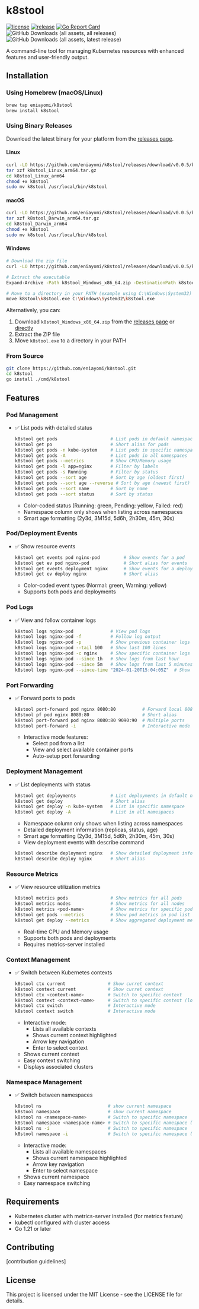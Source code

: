 # k8stool

[![license](https://img.shields.io/github/license/eniayomi/k8stool.svg)](https://github.com/eniayomi/k8stool/blob/main/LICENSE)
[![release](https://img.shields.io/github/release/eniayomi/k8stool.svg)](https://github.com/eniayomi/k8stool/releases)
[![Go Report Card](https://goreportcard.com/badge/github.com/eniayomi/k8stool)](https://goreportcard.com/report/github.com/eniayomi/k8stool)
![GitHub Downloads (all assets, all releases)](https://img.shields.io/github/downloads/eniayomi/k8stool/total)
![GitHub Downloads (all assets, latest release)](https://img.shields.io/github/downloads/eniayomi/k8stool/latest/total)

A command-line tool for managing Kubernetes resources with enhanced features and user-friendly output.

## Installation

### Using Homebrew (macOS/Linux)
```bash
brew tap eniayomi/k8stool
brew install k8stool
```

### Using Binary Releases
Download the latest binary for your platform from the [releases page](https://github.com/eniayomi/k8stool/releases).

#### Linux
```bash
curl -LO https://github.com/eniayomi/k8stool/releases/download/v0.0.5/k8stool_Linux_arm64.tar.gz
tar xzf k8stool_Linux_arm64.tar.gz
cd k8stool_Linux_arm64
chmod +x k8stool
sudo mv k8stool /usr/local/bin/k8stool
```

#### macOS
```bash
curl -LO https://github.com/eniayomi/k8stool/releases/download/v0.0.5/k8stool_Darwin_arm64.tar.gz
tar xzf k8stool_Darwin_arm64.tar.gz
cd k8stool_Darwin_arm64
chmod +x k8stool
sudo mv k8stool /usr/local/bin/k8stool
```

#### Windows
```bash
# Download the zip file
curl -LO https://github.com/eniayomi/k8stool/releases/download/v0.0.5/k8stool_Windows_x86_64.zip

# Extract the executable
Expand-Archive -Path k8stool_Windows_x86_64.zip -DestinationPath k8stool

# Move to a directory in your PATH (example using C:\Windows\System32)
move k8stool\k8stool.exe C:\Windows\System32\k8stool.exe
```

Alternatively, you can:
1. Download `k8stool_Windows_x86_64.zip` from the [releases page](https://github.com/eniayomi/k8stool/releases) or [directly](https://github.com/eniayomi/k8stool/releases/download/v0.0.5/k8stool_Windows_x86_64.zip)
2. Extract the ZIP file
3. Move `k8stool.exe` to a directory in your PATH

### From Source
```bash
git clone https://github.com/eniayomi/k8stool.git
cd k8stool
go install ./cmd/k8stool
```

## Features

### Pod Management
- ✅ List pods with detailed status
  ```bash
  k8stool get pods                    # List pods in default namespace
  k8stool get po                      # Short alias for pods
  k8stool get pods -n kube-system     # List pods in specific namespace
  k8stool get pods -A                 # List pods in all namespaces
  k8stool get pods --metrics          # Show CPU/Memory usage
  k8stool get pods -l app=nginx       # Filter by labels
  k8stool get pods -s Running         # Filter by status
  k8stool get pods --sort age         # Sort by age (oldest first)
  k8stool get pods --sort age --reverse # Sort by age (newest first)
  k8stool get pods --sort name        # Sort by name
  k8stool get pods --sort status      # Sort by status
  ```
  - Color-coded status (Running: green, Pending: yellow, Failed: red)
  - Namespace column only shows when listing across namespaces
  - Smart age formatting (2y3d, 3M15d, 5d6h, 2h30m, 45m, 30s)

### Pod/Deployment Events
- ✅ Show resource events
  ```bash
  k8stool get events pod nginx-pod         # Show events for a pod
  k8stool get ev pod nginx-pod             # Short alias for events
  k8stool get events deployment nginx      # Show events for a deployment
  k8stool get ev deploy nginx              # Short alias
  ```
  - Color-coded event types (Normal: green, Warning: yellow)
  - Supports both pods and deployments

### Pod Logs
- ✅ View and follow container logs
  ```bash
  k8stool logs nginx-pod              # View pod logs
  k8stool logs nginx-pod -f           # Follow log output
  k8stool logs nginx-pod -p           # Show previous container logs
  k8stool logs nginx-pod --tail 100   # Show last 100 lines
  k8stool logs nginx-pod -c nginx     # Show specific container logs
  k8stool logs nginx-pod --since 1h   # Show logs from last hour
  k8stool logs nginx-pod --since 5m   # Show logs from last 5 minutes
  k8stool logs nginx-pod --since-time "2024-01-20T15:04:05Z"  # Show logs since specific time
  ```

### Port Forwarding
- ✅ Forward ports to pods
  ```bash
  k8stool port-forward pod nginx 8080:80          # Forward local 8080 to pod 80
  k8stool pf pod nginx 8080:80                    # Short alias
  k8stool port-forward pod nginx 8080:80 9090:90  # Multiple ports
  k8stool port-forward -i                         # Interactive mode
  ```
  - Interactive mode features:
    - Select pod from a list
    - View and select available container ports
    - Auto-setup port forwarding

### Deployment Management
- ✅ List deployments with status
  ```bash
  k8stool get deployments             # List deployments in default namespace
  k8stool get deploy                  # Short alias
  k8stool get deploy -n kube-system   # List in specific namespace
  k8stool get deploy -A               # List in all namespaces
  ```
  - Namespace column only shows when listing across namespaces
  - Detailed deployment information (replicas, status, age)
  - Smart age formatting (2y3d, 3M15d, 5d6h, 2h30m, 45m, 30s)
  - View deployment events with describe command
  ```bash
  k8stool describe deployment nginx   # Show detailed deployment info with events
  k8stool describe deploy nginx       # Short alias
  ```

### Resource Metrics
- ✅ View resource utilization metrics
  ```bash
  k8stool metrics pods                # Show metrics for all pods
  k8stool metrics nodes               # Show metrics for all nodes
  k8stool metrics <pod-name>          # Show metrics for specific pod
  k8stool get pods --metrics          # Show pod metrics in pod list
  k8stool get deploy --metrics        # Show aggregated deployment metrics
  ```
  - Real-time CPU and Memory usage
  - Supports both pods and deployments
  - Requires metrics-server installed

### Context Management
- ✅ Switch between Kubernetes contexts
  ```bash
  k8stool ctx current                # Show curret context
  k8stool context current            # Show curret context
  k8stool ctx <context-name>         # Switch to specific context
  k8stool context <context-name>     # Switch to specific context (long form)
  k8stool ctx switch                 # Interactive mode
  k8stool context switch             # Interactive mode
  ```
  - Interactive mode:
    - Lists all available contexts
    - Shows current context highlighted
    - Arrow key navigation
    - Enter to select context
  - Shows current context
  - Easy context switching
  - Displays associated clusters

### Namespace Management
- ✅ Switch between namespaces
  ```bash
  k8stool ns                         # show current namespace
  k8stool namespace                  # show current namespace
  k8stool ns <namespace-name>        # Switch to specific namespace
  k8stool namespace <namespace-name> # Switch to specific namespace (long form)
  k8stool ns -i                      # Switch to specific namespace
  k8stool namespace -i               # Switch to specific namespace (long form)
  ```
  - Interactive mode:
    - Lists all available namespaces
    - Shows current namespace highlighted
    - Arrow key navigation
    - Enter to select namespace
  - Shows current namespace
  - Easy namespace switching

## Requirements

- Kubernetes cluster with metrics-server installed (for metrics feature)
- kubectl configured with cluster access
- Go 1.21 or later

## Contributing

[contribution guidelines]

## License

This project is licensed under the MIT License - see the LICENSE file for details.
